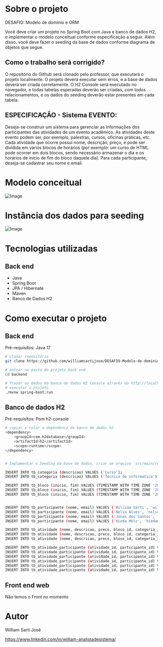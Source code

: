 
# Sobre o projeto

DESAFIO: Modelo de domínio e ORM

Você deve criar um projeto no Spring Boot com Java e banco de dados H2, e implementar o modelo
conceitual conforme especificação a seguir. Além disso, você deve fazer o seeding da base de dados
conforme diagrama de objetos que segue.


## Como o trabalho será corrigido?

O repositório do Github será clonado pelo professor, que executará o projeto localmente. O projeto
deverá executar sem erros, e a base de dados deverá ser criada corretamente. O H2 Console será
executado no navegador, e todas tabelas esperadas deverão ser criadas, com todos relacionamentos, e
os dados do seeding deverão estar presentes em cada tabela.


## ESPECIFICAÇÃO - Sistema EVENTO:

Deseja-se construir um sistema para gerenciar as informações dos participantes das atividades de um
evento acadêmico. As atividades deste evento podem ser, por exemplo, palestras, cursos, oficinas
práticas, etc. Cada atividade que ocorre possui nome, descrição, preço, e pode ser dividida em vários
blocos de horários (por exemplo: um curso de HTML pode ocorrer em dois blocos, sendo necessário
armazenar o dia e os horários de início de fim do bloco daquele dia). Para cada participante, deseja-se
cadastrar seu nome e email.

# Modelo conceitual
![Image](https://github.com/williamsartijose/DESAFIO-Modelo-de-dominio-ORM/blob/main/Imagem/1.png)

# Instância dos dados para seeding

![Image](https://github.com/williamsartijose/DESAFIO-Modelo-de-dominio-ORM/blob/main/Imagem/2.png)


# Tecnologias utilizadas
## Back end
- Java
- Spring Boot
- JPA / Hibernate
- Maven
- Banco de Dados H2 


# Como executar o projeto

## Back end
Pré-requisitos: Java 17

```bash
# clonar repositório
git clone https://github.com/williamsartijose/DESAFIO-Modelo-de-dominio-E-ORM.git

# entrar na pasta do projeto back end
cd backend

# Trazer os dados do banco de dados H2 Console através do http://localhost:8080/h2-console
# executar o projeto
./mvnw spring-boot:run
```

## Banco de dados H2 
Pré-requisitos: Pom h2-console 

```bash
# copiar e colar a dependency do banco de dados h2
<dependency>
  	<groupId>com.h2database</groupId>
	<artifactId>h2</artifactId>
	<scope>runtime</scope>
</dependency>


# Implementar o Seeding da base de dados, criar um arquivo  src/main/resources/ import.sql 

INSERT INTO tb_categoria (descricao) VALUES ('Curso');
INSERT INTO tb_categoria (descricao) VALUES ('Tecnico de informatica');

INSERT INTO tb_bloco (inicio, fim) VALUES (TIMESTAMP WITH TIME ZONE '2023-09-25T08:00:00Z', TIMESTAMP WITH TIME ZONE '2017-09-25T11:00:00Z');
INSERT INTO tb_bloco (inicio, fim) VALUES (TIMESTAMP WITH TIME ZONE '2023-09-25T14:00:00Z', TIMESTAMP WITH TIME ZONE '2017-09-25T18:00:00Z');
INSERT INTO tb_bloco (inicio, fim) VALUES (TIMESTAMP WITH TIME ZONE '2023-09-26T08:00:00Z', TIMESTAMP WITH TIME ZONE '2017-09-26T11:00:00Z');


INSERT INTO tb_participante (nome, email) VALUES ('William Sarti', 'williamsarti@gmail.com');
INSERT INTO tb_participante (nome, email) VALUES ('Nelio Alves', 'nelioalves@gmail.com');
INSERT INTO tb_participante (nome, email) VALUES ('Jonas dos Santos', 'jonasds@gmail.com');
INSERT INTO tb_participante (nome, email) VALUES ('Hieda Melo', 'hiedamelo@gmail.com');

INSERT INTO tb_atividade (nome, descricao, preco, bloco_id, categoria_id) VALUES ('Curso HTML', 'Aprenda HTML de forma prática', 80.00, 1, 1);
INSERT INTO tb_atividade (nome, descricao, preco, bloco_id, categoria_id) VALUES ('Curso de Github', 'Controle versões de seus projetos', 50.00, 2, 2);
INSERT INTO tb_atividade (nome, descricao, preco, bloco_id, categoria_id) VALUES ('Curso de Manutenção', 'Montagem e desmontagem de pcs', 50.00, 3, 2);

INSERT INTO tb_atividade_participante (atividade_id, participante_id) VALUES (1, 1);
INSERT INTO tb_atividade_participante (atividade_id, participante_id) VALUES (1, 2);
INSERT INTO tb_atividade_participante (atividade_id, participante_id) VALUES (1, 3);
INSERT INTO tb_atividade_participante (atividade_id, participante_id) VALUES (2, 1);
INSERT INTO tb_atividade_participante (atividade_id, participante_id) VALUES (2, 3);
INSERT INTO tb_atividade_participante (atividade_id, participante_id) VALUES (2, 4);
```

## Front end web
Não temos o Front no momento 



# Autor

William Sarti José

https://www.linkedin.com/in/william-analistadesistema/
